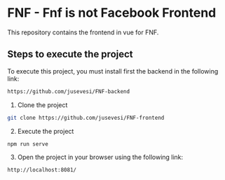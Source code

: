 # FNF - Fnf is not Facebook Frontend

This repository contains the frontend in vue for FNF.

## Steps to execute the project
To execute this project, you must install first the backend in the following link:
```sh
https://github.com/jusevesi/FNF-backend
```

1. Clone the project
```sh
git clone https://github.com/jusevesi/FNF-frontend
```
2. Execute the project
```sh
npm run serve
```
3. Open the project in your browser using the following link:
```sh
http://localhost:8081/
```
